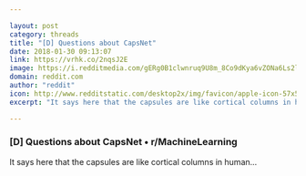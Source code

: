 ```yaml
---

layout: post
category: threads
title: "[D] Questions about CapsNet"
date: 2018-01-30 09:13:07
link: https://vrhk.co/2nqsJ2E
image: https://i.redditmedia.com/gERg0B1clwnruq9U8m_8Co9dKya6vZONa6Ls2lmFFi0.jpg?w=320&s=cb7191bc05223f06529c7aeeb3a0971f
domain: reddit.com
author: "reddit"
icon: http://www.redditstatic.com/desktop2x/img/favicon/apple-icon-57x57.png
excerpt: "It says here that the capsules are like cortical columns in human..."

---
```


### [D] Questions about CapsNet • r/MachineLearning

It says here that the capsules are like cortical columns in human...